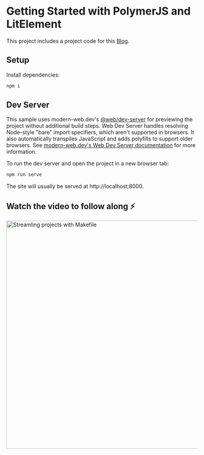 # Getting Started with PolymerJS and LitElement

This project includes a project code for this [Blog](https://dev.to/mukeshkarna/getting-started-with-polymerjs-and-litelement-293f).

## Setup

Install dependencies:

```bash
npm i
```

## Dev Server

This sample uses modern-web.dev's [@web/dev-server](https://www.npmjs.com/package/@web/dev-server) for previewing the project without additional build steps. Web Dev Server handles resolving Node-style "bare" import specifiers, which aren't supported in browsers. It also automatically transpiles JavaScript and adds polyfills to support older browsers. See [modern-web.dev's Web Dev Server documentation](https://modern-web.dev/docs/dev-server/overview/) for more information.

To run the dev server and open the project in a new browser tab:

```bash
npm run serve
```


The site will usually be served at http://localhost:8000.

## Watch the video to follow along :zap:
<a href="https://dev.to/mukeshkarna/getting-started-with-polymerjs-and-litelement-293f">
<img src="https://res.cloudinary.com/practicaldev/image/fetch/s--wt7wvN0h--/c_imagga_scale,f_auto,fl_progressive,h_420,q_auto,w_1000/https://dev-to-uploads.s3.amazonaws.com/uploads/articles/uvecen5jr4wn1xex6ehw.jpeg" alt="Streamling projects with Makefile" width=600>
</a>
